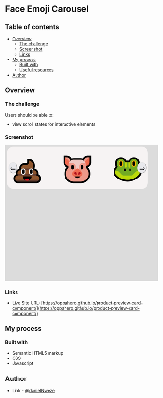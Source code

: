 # Face Emoji Carousel

## Table of contents

- [Overview](#overview)
  - [The challenge](#the-challenge)
  - [Screenshot](#screenshot)
  - [Links](#links)
- [My process](#my-process)
  - [Built with](#built-with)
  - [Useful resources](#useful-resources)
- [Author](#author)

## Overview

### The challenge

Users should be able to:

- view scroll states for interactive elements

### Screenshot

![](./assets/images/screenshot.png)

### Links

- Live Site URL: [https://oppahero.github.io/product-preview-card-component/](https://oppahero.github.io/product-preview-card-component/)

## My process

### Built with

- Semantic HTML5 markup
- CSS
- Javascript

## Author

- Link - [@danielNweze](https://www.linkedin.com/in/daniel-nweze-017909214/)
